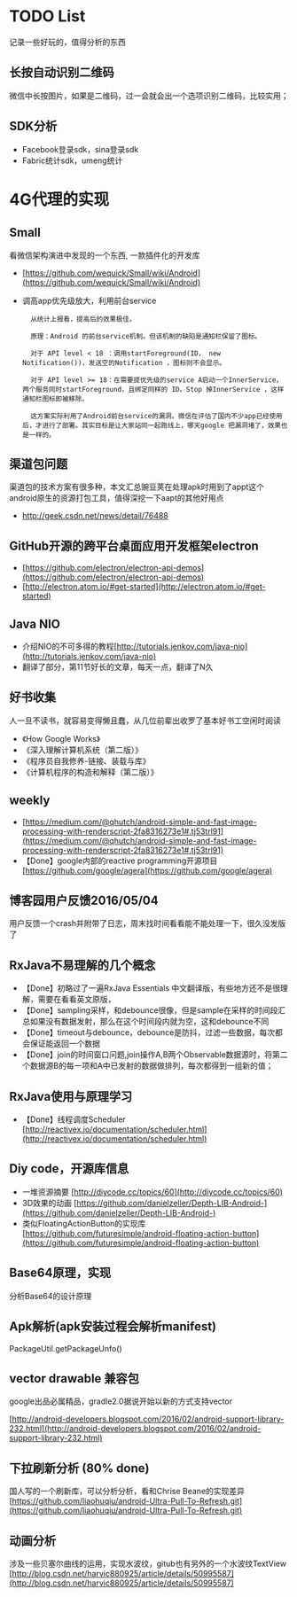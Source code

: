 # TODO List
记录一些好玩的，值得分析的东西

## 长按自动识别二维码
微信中长按图片，如果是二维码，过一会就会出一个选项识别二维码，比较实用；

## SDK分析
* Facebook登录sdk，sina登录sdk
* Fabric统计sdk，umeng统计

# 4G代理的实现
## Small
看微信架构演进中发现的一个东西, 一款插件化的开发库
* [https://github.com/wequick/Small/wiki/Android](https://github.com/wequick/Small/wiki/Android)

* 调高app优先级放大，利用前台service

		从统计上报看，提高后的效果极佳。

		原理：Android 的前台service机制。但该机制的缺陷是通知栏保留了图标。

		对于 API level < 18 ：调用startForeground(ID， new Notification())，发送空的Notification ，图标则不会显示。

		对于 API level >= 18：在需要提优先级的service A启动一个InnerService，两个服务同时startForeground，且绑定同样的 ID。Stop 掉InnerService ，这样通知栏图标即被移除。

		这方案实际利用了Android前台service的漏洞。微信在评估了国内不少app已经使用后，才进行了部署。其实目标是让大家站同一起跑线上，哪天google 把漏洞堵了，效果也是一样的。


## 渠道包问题
渠道包的技术方案有很多种，本文汇总豌豆荚在处理apk时用到了appt这个android原生的资源打包工具，值得深挖一下aapt的其他好用点

* http://geek.csdn.net/news/detail/76488

## GitHub开源的跨平台桌面应用开发框架electron
* [https://github.com/electron/electron-api-demos](https://github.com/electron/electron-api-demos)
* [http://electron.atom.io/#get-started](http://electron.atom.io/#get-started)

## Java NIO
* 介绍NIO的不可多得的教程[http://tutorials.jenkov.com/java-nio](http://tutorials.jenkov.com/java-nio)
* 翻译了部分，第11节好长的文章，每天一点，翻译了N久
## 好书收集
人一旦不读书，就容易变得懒且蠢，从几位前辈出收罗了基本好书工空闲时阅读
* 《How Google Works》
* 《深入理解计算机系统（第二版）》
* 《程序员自我修养-链接、装载与库》
* 《计算机程序的构造和解释（第二版）》


## weekly

* [https://medium.com/@qhutch/android-simple-and-fast-image-processing-with-renderscript-2fa8316273e1#.tj53trl91](https://medium.com/@qhutch/android-simple-and-fast-image-processing-with-renderscript-2fa8316273e1#.tj53trl91)
* 【Done】google内部的reactive programming开源项目[https://github.com/google/agera](https://github.com/google/agera)

## 博客园用户反馈2016/05/04
用户反馈一个crash并附带了日志，周末找时间看看能不能处理一下，很久没发版了

## RxJava不易理解的几个概念

* 【Done】初略过了一遍RxJava Essentials 中文翻译版，有些地方还不是很理解，需要在看看英文原版，
* 【Done】sampling采样，和debounce很像，但是sample在采样的时间段汇总如果没有数据发射，那么在这个时间段内就为空，这和debounce不同
* 【Done】timeout与debounce，debounce是防抖，过滤一些数据，每次都会保证能返回一个数据
* 【Done】join的时间窗口问题,join操作A,B两个Observable数据源时，将第二个数据源B的每一项和A中已发射的数据做排列，每次都得到一组新的值；

## RxJava使用与原理学习
* 【Done】线程调度Scheduler [http://reactivex.io/documentation/scheduler.html](http://reactivex.io/documentation/scheduler.html)

## Diy code，开源库信息
* 一堆资源摘要
[http://diycode.cc/topics/60](http://diycode.cc/topics/60)
* 3D效果的动画
[https://github.com/danielzeller/Depth-LIB-Android-](https://github.com/danielzeller/Depth-LIB-Android-)
* 类似FloatingActionButton的实现库
[https://github.com/futuresimple/android-floating-action-button](https://github.com/futuresimple/android-floating-action-button)

## Base64原理，实现
分析Base64的设计原理

## Apk解析(apk安装过程会解析manifest)
PackageUtil.getPackageUnfo()

## vector drawable 兼容包
google出品必属精品，gradle2.0据说开始以新的方式支持vector

[http://android-developers.blogspot.com/2016/02/android-support-library-232.html](http://android-developers.blogspot.com/2016/02/android-support-library-232.html)

## 下拉刷新分析 (80% done)
国人写的一个刷新库，可以分析分析，看和Chrise Beane的实现差异  
[https://github.com/liaohuqiu/android-Ultra-Pull-To-Refresh.git](https://github.com/liaohuqiu/android-Ultra-Pull-To-Refresh.git)

## 动画分析
涉及一些贝塞尔曲线的运用，实现水波纹，gitub也有另外的一个水波纹TextView    
[http://blog.csdn.net/harvic880925/article/details/50995587](http://blog.csdn.net/harvic880925/article/details/50995587)

